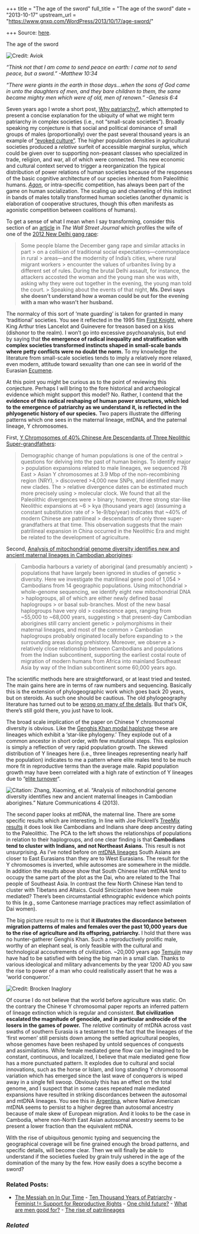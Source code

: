 +++
title = "The age of the sword"
full_title = "The age of the sword"
date = "2013-10-17"
upstream_url = "https://www.gnxp.com/WordPress/2013/10/17/age-sword/"

+++
Source: [here](https://www.gnxp.com/WordPress/2013/10/17/age-sword/).

The age of the sword

![**Credit:** Aviok](https://i0.wp.com/blogs.discovermagazine.com/gnxp/files/2013/10/assyria.jpg?resize=210%2C139)

*“Think not that I am come to send peace on earth: I came not to send peace, but a sword.” -Matthew 10:34*

*“There were giants in the earth in those days…when the sons of God came in unto the daughters of men, and they bare children to them, the same became mighty men which were of old, men of renown.” -Genesis 6:4*

Seven years ago I wrote a short post, [Why patriarchy?](http://scienceblogs.com/gnxp/2006/09/09/why-patriarchy/), which attempted to present a concise explanation for the ubiquity of what we might term patriarchy in complex societies (i.e., not “small-scale societies”). Broadly speaking my conjecture is that social and political dominance of small groups of males (proportionally) over the past several thousand years is an example of [“evoked culture”](http://cogweb.ucla.edu/ep/Glossary.html#Evoked%20culture). The higher population densities in agricultural societies produced a *relative* surfeit of accessible marginal surplus, which could be given over to supporting non-peasant classes who specialized in trade, religion, and war, all of which were connected. This new economic and cultural context served to trigger a reorganization the typical distribution of power relations of human societies because of the responses of the basic cognitive architecture of our species inherited from Paleolithic humans. [*Agon*](https://en.wikipedia.org/wiki/Agon), or intra-specific competition, has always been part of the game on human socialization. The scaling up and channeling of this instinct in bands of males totally transformed human societies (another dynamic is elaboration of cooperative structures, though this often manifests as agonistic competition between coalitions of humans).

To get a sense of what I mean when I say transforming, consider this section of an [article](http://online.wsj.com/news/articles/SB10001424127887324665604579081240828710138) in *The Wall Street Journal* which profiles the wife of one of the [2012 New Delhi gang rape](https://en.wikipedia.org/wiki/2012_Delhi_gang_rape):

> Some people blame the December gang rape and similar attacks in part > on a collision of traditional social expectations—commonplace in rural > areas—and the modernity of India’s cities, where rural migrant workers > encounter the values of urbanites living by a different set of rules. During the brutal Delhi assault, for instance, the attackers accosted the woman and the young man she was with, asking why they were out together in the evening, the young man told the court. >
> Speaking about the events of that night, **Ms. Devi says she doesn’t understand how a woman could be out for the evening with a man who wasn’t her husband.**

The normalcy of this sort of ‘mate guarding’ is taken for granted in many ‘traditional’ societies. You see it reflected in the 1995 film [First Knight](http://www.rogerebert.com/reviews/first-knight-1995), where King Arthur tries Lancelot and Guinevere for treason based on a kiss (dishonor to the realm). I won’t go into excessive psychoanalysis, but end by saying that **the emergence of radical inequality and stratification with complex societies transformed instincts shaped in small-scale bands where petty conflicts were no doubt the norm.** To my knowledge the literature from small-scale societies tends to imply a relatively more relaxed, even modern, attitude toward sexuality than one can see in world of the Eurasian [Ecumene](https://en.wikipedia.org/wiki/Ecumene).

At this point you might be curious as to the point of reviewing this conjecture. Perhaps I will bring to the fore historical and archaeological evidence which might support this model? No. Rather, I contend that the **evidence of this radical reshaping of human power structures, which led to the emergence of patriarchy as we understand it, is reflected in the phlyogenetic history of our species.** Two papers illustrate the differing patterns which one sees in the maternal lineage, mtDNA, and the paternal lineage, Y chromosomes.

First, [Y Chromosomes of 40% Chinese Are Descendants of Three Neolithic Super-grandfathers](http://arxiv.org/abs/1310.3897):

> Demographic change of human populations is one of the central > questions for delving into the past of human beings. To identify major > population expansions related to male lineages, we sequenced 78 East > Asian Y chromosomes at 3.9 Mbp of the non-recombining region (NRY), > discovered \>4,000 new SNPs, and identified many new clades. The > relative divergence dates can be estimated much more precisely using > molecular clock. We found that all the Paleolithic divergences were > binary; however, three strong star-like Neolithic expansions at \~6 > kya (thousand years ago) (assuming a constant substitution rate of > 1e-9/bp/year) indicates that \~40% of modern Chinese are patrilineal > descendants of only three super-grandfathers at that time. This observation suggests that the main patrilineal expansion in China occurred in the Neolithic Era and might be related to the development of agriculture.

Second, [Analysis of mitochondrial genome diversity identifies new and ancient maternal lineages in Cambodian aborigines](http://www.nature.com/ncomms/2013/131012/ncomms3599/full/ncomms3599.html):

> Cambodia harbours a variety of aboriginal (and presumably ancient) > populations that have largely been ignored in studies of genetic > diversity. Here we investigate the matrilineal gene pool of 1,054 > Cambodians from 14 geographic populations. Using mitochondrial > whole-genome sequencing, we identify eight new mitochondrial DNA > haplogroups, all of which are either newly defined basal haplogroups > or basal sub-branches. Most of the new basal haplogroups have very old > coalescence ages, ranging from \~55,000 to \~68,000 years, suggesting > that present-day Cambodian aborigines still carry ancient genetic > polymorphisms in their maternal lineages, and most of the common > Cambodian haplogroups probably originated locally before expanding to > the surrounding areas during prehistory. Moreover, we observe a > relatively close relationship between Cambodians and populations from the Indian subcontinent, supporting the earliest costal route of migration of modern humans from Africa into mainland Southeast Asia by way of the Indian subcontinent some 60,000 years ago.

The scientific methods here are straightforward, or at least tried and tested. The main gains here are in terms of raw numbers and sequencing. Basically this is the extension of phylogeographic work which goes back 20 years, but on steroids. As such one should be cautious. The old phylogeography literature has turned out to be [wrong on many of the details](http://blogs.discovermagazine.com/gnxp/2013/10/and-truth-shall-come-out-of-the-mists-of-legend/#.Ul-FmFBwqSo). But that’s OK, there’s still gold there, you just have to look.

The broad scale implication of the paper on Chinese Y chromosomal diversity is obvious. Like the [Genghis Khan modal haplotype](http://blogs.discovermagazine.com/gnxp/2010/08/1-in-200-men-direct-descendants-of-genghis-khan/#.Ul-HEVBwqSo) these are lineages which exhibit a ‘star-like phylogeny.’ They explode out of a common ancestor in short order, with few mutational steps. This explosion is simply a reflection of very rapid population growth. The skewed distribution of Y lineages here (i.e., three lineages representing nearly half the population) indicates to me a pattern where elite males tend to be much more fit in reproductive terms than the average male. Rapid population growth may have been correlated with a high rate of extinction of Y lineages due to “[elite turnover](https://en.wikipedia.org/wiki/Umayyad_Caliphate#Abbasid_Revolution)“.

![**Citation:** Zhang, Xiaoming, et al. “Analysis of mitochondrial genome diversity identifies new and ancient maternal lineages in Cambodian aborigines.” Nature Communications 4 (2013).](https://i0.wp.com/blogs.discovermagazine.com/gnxp/files/2013/10/mtDNA-300x220.png?resize=300%2C220)

The second paper looks at mtDNA, the maternal line. There are some specific results which are interesting. In line with Joe Pickrell’s [TreeMix results](http://www.plosgenetics.org/article/info%3Adoi%2F10.1371%2Fjournal.pgen.1002967) it does look like Cambodians and Indians share deep ancestry dating to the Paleolithic. The PCA to the left shows the relationships of populations in relation to their haplogroups, and one clear finding is that **Cambodians tend to cluster with Indians, and not Northeast Asians.** This result is not unsurprising. As I’ve noted before on [mtDNA lineages](http://blogs.discovermagazine.com/gnxp/2008/12/south-indian-phylogeography/#.Ul-KtVBwqSo) South Asians are closer to East Eurasians than they are to West Eurasians. The result for the Y chromosomes is inverted, while autosomes are somewhere in the middle. In addition the results above show that South Chinese Han mtDNA tend to occupy the same part of the plot as the Dai, who are related to the Thai people of Southeast Asia. In contrast the few North Chinese Han tend to cluster with Tibetans and Altaics. Could Sinicization have been male mediated? There’s been circumstantial ethnographic evidence which points to this (e.g., some Cantonese marriage practices may reflect assimilation of Dai women).

The big picture result to me is that **it illustrates the discordance between migration patterns of males and females over the past 10,000 years due to the rise of agriculture and its offspring, patriarchy.** I hold that there was no hunter-gatherer Genghis Khan. Such a reproductively prolific male, worthy of an elephant seal, is only feasible with the cultural and technological accoutrements of civilization. \~20,000 years ago [Temujin](https://en.wikipedia.org/wiki/Genghis_Khan) may have had to be satisfied with being the big man in a small clan. Thanks to various ideological and military advancements by the year 1200 AD you saw the rise to power of a man who could realistically assert that he was a ‘world conqueror.’

![**Credit:** Brocken Inaglory](https://i0.wp.com/blogs.discovermagazine.com/gnxp/files/2013/10/Male_gorilla_in_SF_zoo.jpg?resize=220%2C246)

Of course I do not believe that the world before agriculture was static. On the contrary the Chinese Y chromosomal paper reports an inferred pattern of lineage extinction which is regular and consistent. **But civilization escalated the magnitude of genocide, and in particular androcide of the losers in the games of power.** The *relative* continuity of mtDNA across vast swaths of southern Eurasia is a testament to the fact that the lineages of the ‘first women’ still persists down among the settled agricultural peoples, whose genomes have been reshaped by untold sequences of conquests and assimilations. While female mediated gene flow can be imagined to be constant, continuous, and localized, I believe that male mediated gene flow has a more punctuated pattern. It explodes due to cultural and social innovations, such as the horse or Islam, and long standing Y chromosomal variation which has emerged since the last wave of conquerors is wiped away in a single fell swoop. Obviously this has an effect on the total genome, and I suspect that in some cases repeated male mediated expansions have resulted in striking discordances between the autosomal and mtDNA lineages. You see this in [Argentina](http://blogs.discovermagazine.com/gnxp/2008/03/genetics-the-myth-buster-the-case-of-argentina/), where Native American mtDNA seems to persist to a higher degree than autosomal ancestry because of male skew of European migration. And it looks to be the case in Cambodia, where non-North East Asian autosomal ancestry seems to be present a lower fraction than the equivalent mtDNA.

With the rise of ubiquitous genomic typing and sequencing the geographical coverage will be fine grained enough the broad patterns, and specific details, will become clear. Then we will finally be able to understand if the societies fueled by grain truly ushered in the age of the domination of the many by the few. How easily does a scythe become a sword?

### Related Posts:

- [The Messiah on In Our
  Time](https://www.gnxp.com/WordPress/2006/11/23/the-messiah-on-in-our-time/) - [Ten Thousand Years of
  Patriarchy](https://www.gnxp.com/WordPress/2021/12/04/ten-thousand-years-of-patriarchy/) - [Feminist != Support for Reproductive
  Rights](https://www.gnxp.com/WordPress/2006/04/20/feminist-support-for-reproductive-rights/) - [One child
  future?](https://www.gnxp.com/WordPress/2008/05/14/one-child-future/) - [What are men good
  for?](https://www.gnxp.com/WordPress/2008/05/19/what-are-men-good-for/) - [The rise of
  patrilineages](https://www.gnxp.com/WordPress/2015/03/29/the-rise-of-patrilineages/)

### *Related*

[](https://www.addtoany.com/add_to/facebook?linkurl=https%3A%2F%2Fwww.gnxp.com%2FWordPress%2F2013%2F10%2F17%2Fage-sword%2F&linkname=The%20age%20of%20the%20sword "Facebook")[](https://www.addtoany.com/add_to/twitter?linkurl=https%3A%2F%2Fwww.gnxp.com%2FWordPress%2F2013%2F10%2F17%2Fage-sword%2F&linkname=The%20age%20of%20the%20sword "Twitter")[](https://www.addtoany.com/add_to/email?linkurl=https%3A%2F%2Fwww.gnxp.com%2FWordPress%2F2013%2F10%2F17%2Fage-sword%2F&linkname=The%20age%20of%20the%20sword "Email")[](https://www.addtoany.com/share)

